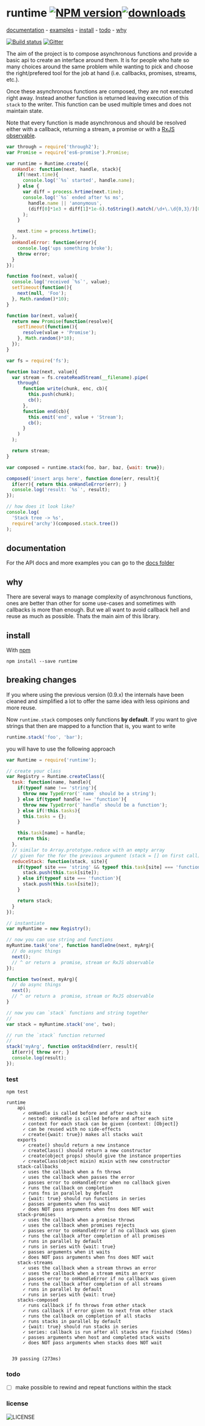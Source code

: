 # runtime [![NPM version][badge-version]][x-npm][![downloads][badge-downloads]][x-npm]

[documentation](#documentation) -
[examples](#examples) -
[install](#install) -
[todo](#todo) -
[why](#why)

[![Build status][badge-build]][x-travis]
[![Gitter][badge-gitter]][x-gitter]

The aim of the project is to compose asynchronous functions and provide a basic api to create an interface around them. It is for people who hate so many choices around the same problem while wanting to pick and choose the right/prefered tool for the job at hand (i.e. callbacks, promises, streams, etc.).

Once these asynchronous functions are composed, they are not executed right away. Instead another function is returned leaving execution of this `stack` to the writer. This function can be used multiple times and does not maintain state.

Note that every function is made asynchronous and should be resolved either with a callback, returning a stream, a promise or with a [RxJS observable][RxJS-observable].

```js
var through = require('through2');
var Promise = require('es6-promise').Promise;

var runtime = Runtime.create({
  onHandle: function(next, handle, stack){
    if(!next.time){
      console.log('`%s` started', handle.name);
    } else {
      var diff = process.hrtime(next.time);
      console.log('`%s` ended after %s ms',
        handle.name || 'anonymous',
        (diff[0]*1e3 + diff[1]*1e-6).toString().match(/\d+\.\d{0,3}/)[0]
      );
    }

    next.time = process.hrtime();
  },
  onHandleError: function(error){
    console.log('ups something broke');
    throw error;
  }
});

function foo(next, value){
  console.log('received `%s`', value);
  setTimeout(function(){
    next(null, 'Foo');
  }, Math.random()*10);
}

function bar(next, value){
  return new Promise(function(resolve){
    setTimeout(function(){
      resolve(value + 'Promise');
    }, Math.random()*10);
  });
}

var fs = require('fs');

function baz(next, value){
  var stream = fs.createReadStream(__filename).pipe(
    through(
      function write(chunk, enc, cb){
        this.push(chunk);
        cb();
      },
      function end(cb){
        this.emit('end', value + 'Stream');
        cb();
      }
    )
  );

  return stream;
}

var composed = runtime.stack(foo, bar, baz, {wait: true});

composed('insert args here', function done(err, result){
  if(err){ return this.onHandleError(err); }
  console.log('result: `%s`', result);
});

// how does it look like?
console.log(
  'Stack tree -> %s',
  require('archy')(composed.stack.tree())
);
```


## documentation

For the API docs and more examples you can go to the [docs folder](./docs)

## why

There are several ways to manage complexity of asynchronous functions,
ones are better than other for some use-cases and sometimes with callbacks
is more than enough. But we all want to avoid callback hell and reuse as much
as possible. Thats the main aim of this library.

## install

With [npm](http://npmjs.org)

    npm install --save runtime

## breaking changes

If you where using the previous version (0.9.x) the internals have been cleaned and simplified a lot to offer the same idea with less opinions and more reuse.

Now `runtime.stack` composes only functions **by default**. If you want to
give strings that then are mapped to a function that is, you want to write

```js
runtime.stack('foo', 'bar');
```
you will have to use the following approach

```js
var Runtime = require('runtime');

// create your class
var Registry = Runtime.createClass({
  task: function(name, handle){
    if(typeof name !== 'string'){
      throw new TypeError('`name` should be a string');
    } else if(typeof handle !== 'function'){
      throw new TypeError('`handle` should be a function');
    } else if(!this.tasks){
      this.tasks = {};
    }

    this.task[name] = handle;
    return this;
  },
  // similar to Array.prototype.reduce with an empty array
  // given for the for the previous argument (stack = [] on first call)
  reduceStack: function(stack, site){
    if(typeof site === 'string' && typeof this.task[site] === 'function'){
      stack.push(this.task[site]);
    } else if(typeof site === 'function'){
      stack.push(this.task[site]);
    }

    return stack;
  }
});

// instantiate
var myRuntime = new Registry();

// now you can use string and functions
myRuntime.task('one', function handleOne(next, myArg){
  // do async things
  next();
  // ^ or return a  promise, stream or RxJS observable
});

function two(next, myArg){
  // do async things
  next();
  // ^ or return a  promise, stream or RxJS observable
}

// now you can `stack` functions and string together
//
var stack = myRuntime.stack('one', two);

// run the `stack` function returned
//
stack('myArg', function onStackEnd(err, result){
  if(err){ throw err; }
  console.log(result);
});
```

### test

    npm test

```
runtime
    api
      ✓ onHandle is called before and after each site
      ✓ nested: onHandle is called before and after each site
      ✓ context for each stack can be given {context: [Object]}
      ✓ can be reused with no side-effects
      ✓ create({wait: true}) makes all stacks wait
    exports
      ✓ create() should return a new instance
      ✓ createClass() should return a new constructor
      ✓ create(object props) should give the instance properties
      ✓ createClass(object mixin) mixin with new constructor
    stack-callbacks
      ✓ uses the callback when a fn throws
      ✓ uses the callback when passes the error
      ✓ passes error to onHandleError when no callback given
      ✓ runs the callback on completion
      ✓ runs fns in parallel by default
      ✓ {wait: true} should run functions in series
      ✓ passes arguments when fns wait
      ✓ does NOT pass arguments when fns does NOT wait
    stack-promises
      ✓ uses the callback when a promise throws
      ✓ uses the callback when promises rejects
      ✓ passes error to onHandleError if no callback was given
      ✓ runs the callback after completion of all promises
      ✓ runs in parallel by default
      ✓ runs in series with {wait: true}
      ✓ passes arguments when it waits
      ✓ does NOT pass arguments when fns does NOT wait
    stack-streams
      ✓ uses the callback when a stream throws an error
      ✓ uses the callback when a stream emits an error
      ✓ passes error to onHandleError if no callback was given
      ✓ runs the callback after completion of all streams
      ✓ runs in parallel by default
      ✓ runs in series with {wait: true}
    stacks-composed
      ✓ runs callback if fn throws from other stack
      ✓ runs callback if error given to next from other stack
      ✓ runs the callback on completion of all stacks
      ✓ runs stacks in parallel by default
      ✓ {wait: true} should run stacks in series
      ✓ series: callback is run after all stacks are finished (56ms)
      ✓ passes arguments when host and completed stack waits
      ✓ does NOT pass arguments when stacks does NOT wait


  39 passing (273ms)
```

### todo

- [ ] make possible to rewind and repeat functions within the stack

### license

![LICENSE](http://img.shields.io/npm/l/runtime.svg?style=flat-square)

<!-- links -->

[x-npm]: https://npmjs.org/package/runtime
[x-travis]: https://travis-ci.org/stringparser/runtime
[x-gitter]: https://gitter.im/stringparser/runtime

[badge-build]: http://img.shields.io/travis/stringparser/runtime/master.svg?style=flat-square
[badge-version]: http://img.shields.io/npm/v/runtime.svg?style=flat-square
[badge-gitter]: https://badges.gitter.im/Join%20Chat.svg
[badge-downloads]: http://img.shields.io/npm/dm/runtime.svg?style=flat-square

[RxJS-observable]: https://github.com/Reactive-Extensions/RxJS/blob/master/doc/api/core/observable.md
